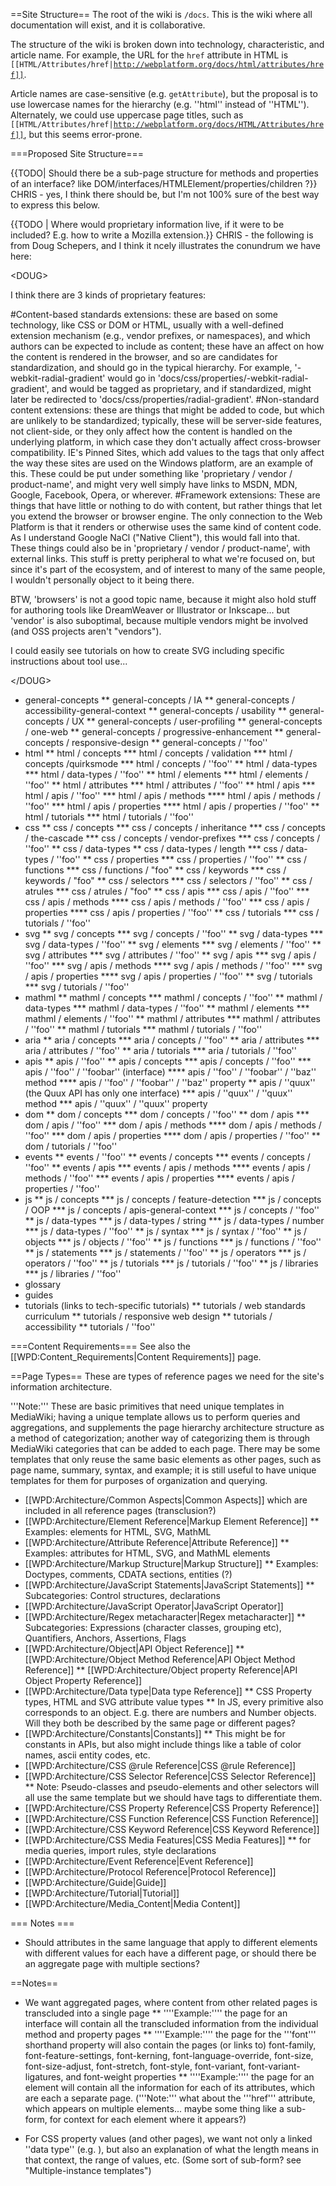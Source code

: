 ==Site Structure==
The root of the wiki is <code>/docs</code>. This is the wiki where all documentation will exist, and it is collaborative.

The structure of the wiki is broken down into technology, characteristic, and article name. For example, the URL for the <code>href</code> attribute in HTML is <code>[[HTML/Attributes/href|http://webplatform.org/docs/html/attributes/href]]</code>. 

Article names are case-sensitive (e.g. <code>getAttribute</code>), but the proposal is to use lowercase names for the hierarchy (e.g. ''html'' instead of ''HTML''). Alternately, we could use uppercase page titles, such as <code>[[HTML/Attributes/href|http://webplatform.org/docs/HTML/Attributes/href]]</code>, but this seems error-prone. 

===Proposed Site Structure===

{{TODO| Should there be a sub-page structure for methods and properties of an interface? like DOM/interfaces/HTMLElement/properties/children ?}}
CHRIS - yes, I think there should be, but I'm not 100% sure of the best way to express this below.

{{TODO | Where would proprietary information live, if it were to be included? E.g. how to write a Mozilla extension.}}
CHRIS - the following is from Doug Schepers, and I think it ncely illustrates the conundrum we have here:

&lt;DOUG&gt;

I think there are 3 kinds of proprietary features:

#Content-based standards extensions: these are based on some technology, like CSS or DOM or HTML, usually with a well-defined extension mechanism (e.g., vendor prefixes, or namespaces), and which authors can be expected to include as content; these have an affect on how the content is rendered in the browser, and so are candidates for standardization, and should go in the typical hierarchy.  For example, '-webkit-radial-gradient' would go in 'docs/css/properties/-webkit-radial-gradient', and would be tagged as proprietary, and if standardized, might later be redirected to 'docs/css/properties/radial-gradient'.
#Non-standard content extensions: these are things that might be added to code, but which are unlikely to be standardized; typically, these will be server-side features, not client-side, or they only affect how the content is handled on the underlying platform, in which case they don't actually affect cross-browser compatibility. IE's Pinned Sites, which add values to the <meta> tags that only affect the way these sites are used on the Windows platform, are an example of this. These could be put under something like 'proprietary / vendor / product-name', and might very well simply have links to MSDN, MDN, Google, Facebook, Opera, or wherever.
#Framework extensions: These are things that have little or nothing to do with content, but rather things that let you extend the browser or browser engine. The only connection to the Web Platform is that it renders or otherwise uses the same kind of content code.  As I understand Google NaCl ("Native Client"), this would fall into that. These things could also be in 'proprietary / vendor / product-name', with external links. This stuff is pretty peripheral to what we're focused on, but since it's part of the ecosystem, and of interest to many of the same people, I wouldn't personally object to it being there.

BTW, 'browsers' is not a good topic name, because it might also hold stuff for authoring tools like DreamWeaver or Illustrator or Inkscape... but 'vendor' is also suboptimal, because multiple vendors might be involved (and OSS projects aren't "vendors"). 

I could easily see tutorials on how to create SVG including specific instructions about tool use...

&lt;/DOUG&gt;


* general-concepts
** general-concepts / IA
** general-concepts / accessibility-general-context
** general-concepts / usability
** general-concepts / UX
** general-concepts / user-profiling
** general-concepts / one-web
** general-concepts / progressive-enhancement
** general-concepts / responsive-design
** general-concepts / ''foo''
* html
** html / concepts
*** html / concepts / validation
*** html / concepts /quirksmode
*** html / concepts / ''foo''
** html / data-types
*** html / data-types / ''foo''
** html / elements
*** html / elements / ''foo''
** html / attributes
*** html / attributes / ''foo''
** html / apis
*** html / apis / ''foo''
*** html / apis / methods
**** html / apis / methods / ''foo''
*** html / apis / properties
**** html / apis / properties / ''foo''
** html / tutorials
*** html / tutorials / ''foo''
* css
** css / concepts
*** css / concepts / inheritance
*** css / concepts / the-cascade
*** css / concepts / vendor-prefixes
*** css / concepts /  ''foo''
** css / data-types
** css / data-types / length
*** css / data-types / ''foo''
** css / properties
*** css / properties / ''foo''
** css / functions
*** css / functions / "foo"
** css / keywords
*** css / keywords / "foo"
** css / selectors
*** css / selectors / ''foo''
** css / atrules
*** css / atrules / "foo"
** css / apis
*** css / apis / ''foo''
*** css / apis / methods
**** css / apis / methods / ''foo''
*** css / apis / properties
**** css / apis / properties / ''foo''
** css / tutorials
*** css / tutorials / ''foo'' 
* svg
** svg / concepts
*** svg / concepts / ''foo''
** svg / data-types
*** svg / data-types / ''foo''
** svg / elements
*** svg / elements / ''foo''
** svg / attributes
*** svg / attributes / ''foo''
** svg / apis
*** svg / apis / ''foo''
*** svg / apis / methods
**** svg / apis / methods / ''foo''
*** svg / apis / properties
**** svg / apis / properties / ''foo''
** svg / tutorials
*** svg / tutorials / ''foo''
* mathml
** mathml / concepts
*** mathml / concepts / ''foo''
** mathml / data-types
*** mathml / data-types / ''foo''
** mathml / elements
*** mathml / elements / ''foo''
** mathml / attributes
*** mathml / attributes / ''foo''
** mathml / tutorials
*** mathml / tutorials / ''foo'' 
* aria
** aria / concepts
*** aria / concepts / ''foo''
** aria / attributes
*** aria / attributes / ''foo''
** aria / tutorials
*** aria / tutorials / ''foo'' 
* apis
** apis / ''foo''
** apis / concepts
*** apis / concepts / ''foo''
*** apis / ''foo'' / ''foobar'' (interface)
**** apis / ''foo'' / ''foobar'' / ''baz'' method
**** apis / ''foo'' / ''foobar'' / ''baz'' property
** apis / ''quux'' (the Quux API has only one interface)
*** apis / ''quux'' / ''quux'' method
*** apis / ''quux'' / ''quux'' property
* dom
** dom / concepts
*** dom / concepts / ''foo''
** dom / apis
*** dom / apis / ''foo''
*** dom / apis / methods
**** dom / apis / methods / ''foo''
*** dom / apis / properties
**** dom / apis / properties / ''foo''
** dom / tutorials / ''foo'' 
* events
** events / ''foo''
** events / concepts
*** events / concepts / ''foo''
** events / apis
*** events / apis / methods
**** events / apis / methods / ''foo''
*** events / apis / properties
**** events / apis / properties / ''foo''
* js
** js / concepts
*** js / concepts / feature-detection
*** js / concepts / OOP
*** js / concepts / apis-general-context
*** js / concepts / ''foo''
** js / data-types
*** js / data-types / string
*** js / data-types / number
*** js / data-types / ''foo''
** js / syntax
*** js / syntax / ''foo''
** js / objects
*** js / objects / ''foo''
** js / functions
*** js / functions / ''foo''
** js / statements
*** js / statements / ''foo''
** js / operators
*** js / operators / ''foo''
** js / tutorials
*** js / tutorials / ''foo''
** js / libraries
*** js / libraries / ''foo''
* glossary
* guides
* tutorials (links to tech-specific tutorials)
** tutorials / web standards curriculum
** tutorials / responsive web design
** tutorials / accessibility
** tutorials / ''foo''

===Content Requirements===
See also the [[WPD:Content_Requirements|Content Requirements]] page.

==Page Types==
These are types of reference pages we need for the site's information architecture.

'''Note:''' These are basic primitives that need unique templates in MediaWiki; having a unique template allows us to perform queries and aggregations, and supplements the page hierarchy architecture structure as a method of categorization; another way of categorizing them is through MediaWiki categories that can be added to each page. There may be some templates that only reuse the same basic elements as other pages, such as page name, summary, syntax, and example; it is still useful to have unique templates for them for purposes of organization and querying.

* [[WPD:Architecture/Common Aspects|Common Aspects]] which are included in all reference pages (transclusion?)
* [[WPD:Architecture/Element Reference|Markup Element Reference]]
** Examples: elements for HTML, SVG, MathML
* [[WPD:Architecture/Attribute Reference|Attribute Reference]]
** Examples: attributes for HTML, SVG, and MathML elements
* [[WPD:Architecture/Markup Structure|Markup Structure]]
** Examples: Doctypes, comments, CDATA sections, entities (?)
* [[WPD:Architecture/JavaScript Statements|JavaScript Statements]]
** Subcategories: Control structures, declarations
* [[WPD:Architecture/JavaScript Operator|JavaScript Operator]]
* [[WPD:Architecture/Regex metacharacter|Regex metacharacter]]
** Subcategories: Expressions (character classes, grouping etc), Quantifiers, Anchors, Assertions, Flags
* [[WPD:Architecture/Object|API Object Reference]]
** [[WPD:Architecture/Object Method Reference|API Object Method Reference]]
** [[WPD:Architecture/Object property Reference|API Object Property Reference]]
* [[WPD:Architecture/Data type|Data type Reference]]
** CSS Property types, HTML and SVG attribute value types
** In JS, every primitive also corresponds to an object. E.g. there are numbers and Number objects. Will they both be described by the same page or different pages?
* [[WPD:Architecture/Constants|Constants]]
** This might be for constants in APIs, but also might include things like a table of color names, ascii entity codes, etc.
* [[WPD:Architecture/CSS @rule Reference|CSS @rule Reference]]
* [[WPD:Architecture/CSS Selector Reference|CSS Selector Reference]]
** Note: Pseudo-classes and pseudo-elements and other selectors will all use the same template but we should have tags to differentiate them.
* [[WPD:Architecture/CSS Property Reference|CSS Property Reference]]
* [[WPD:Architecture/CSS Function Reference|CSS Function Reference]]
* [[WPD:Architecture/CSS Keyword Reference|CSS Keyword Reference]]
* [[WPD:Architecture/CSS Media Features|CSS Media Features]]
** for media queries, import rules, style declarations
* [[WPD:Architecture/Event Reference|Event Reference]]
* [[WPD:Architecture/Protocol Reference|Protocol Reference]]
* [[WPD:Architecture/Guide|Guide]]
* [[WPD:Architecture/Tutorial|Tutorial]]
* [[WPD:Architecture/Media_Content|Media Content]]

=== Notes ===
* Should attributes in the same language that apply to different elements with different values for each have a different page, or should there be an aggregate page with multiple sections?

==Notes==
* We want aggregated pages, where content from other related pages is transcluded into a single page
** ''''Example:'''' the page for an interface will contain all the transcluded information from the individual method and property pages
** ''''Example:'''' the page for the '''font''' shorthand property will also contain the pages (or links to) font-family, font-feature-settings, font-kerning, font-language-override, font-size, font-size-adjust, font-stretch, font-style, font-variant, font-variant-ligatures, and font-weight properties
** ''''Example:'''' the page for an element will contain all the information for each of its attributes, which are each a separate page. ('''Note:''' what about the '''href''' attribute, which appears on multiple elements... maybe some thing like a sub-form, for context for each element where it appears?)

* For CSS property values (and other pages), we want not only a linked ''data type'' (e.g. <length>), but also an explanation of what the length means in that context, the range of values, etc. (Some sort of sub-form? see "Multiple-instance templates")